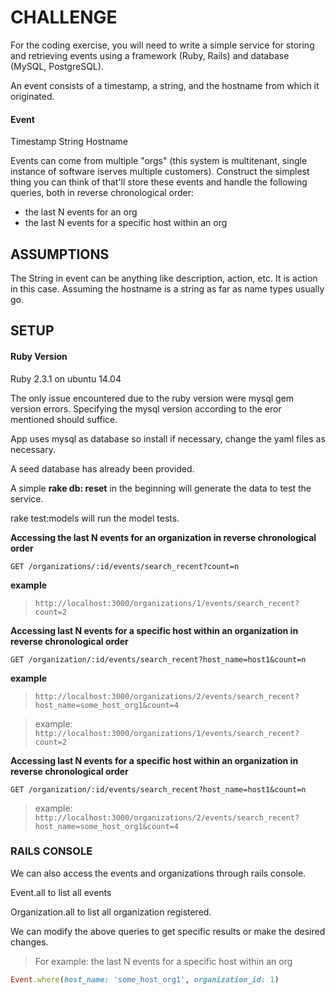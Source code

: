 # CHALLENGE #

For the coding exercise, you will need to write a simple service for storing and retrieving events 
using a framework (Ruby, Rails) and database (MySQL, PostgreSQL). 
 
An event consists of a timestamp, a string, and the hostname from which it originated. 
 
#### Event ####
  Timestamp 
  String 
  Hostname 
 
Events can come from multiple "orgs" (this system is multi­tenant, single instance of software 
iserves multiple customers). 
Construct the simplest thing you can think of that'll store these events and handle the following 
queries, both in reverse chronological order: 
* the last N events for an org 
* the last N events for a specific host within an org 

## ASSUMPTIONS ##

The String in event can be anything like description, action, etc. It is action in this case.
Assuming the hostname is a string as far as name types usually go. 

## SETUP ##

#### Ruby Version
 
 Ruby 2.3.1 on ubuntu 14.04

The only issue encountered due to the ruby version were mysql gem version errors. Specifying the mysql version according to the eror mentioned should suffice.

App uses mysql as database so install if necessary, change the yaml files as necessary.

A seed database has already been provided.

A simple __rake db: reset__ in the beginning  will generate the data to test the service.


rake test:models will run the model tests.


**Accessing the  last N events for an organization in reverse chronological order**

`GET /organizations/:id/events/search_recent?count=n`


**example**
>`http://localhost:3000/organizations/1/events/search_recent?count=2`

__Accessing last N events for a specific host within an organization in reverse chronological order__

`GET /organization/:id/events/search_recent?host_name=host1&count=n`


**example**
>`http://localhost:3000/organizations/2/events/search_recent?host_name=some_host_org1&count=4`


>example:
`http://localhost:3000/organizations/1/events/search_recent?count=2`

__Accessing last N events for a specific host within an organization in reverse chronological order__

`GET /organization/:id/events/search_recent?host_name=host1&count=n`


>example:
`http://localhost:3000/organizations/2/events/search_recent?host_name=some_host_org1&count=4`


### RAILS CONSOLE ###

We can also access the events and organizations through rails console.

Event.all to list all events

Organization.all to list all organization registered.

We can modify the above queries to get specific results or make the desired changes.

>For example:
the last N events for a specific host within an org


```ruby
Event.where(host_name: 'some_host_org1', organization_id: 1)
```

